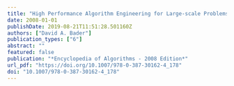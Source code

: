 ```yaml
---
title: "High Performance Algorithm Engineering for Large-scale Problems"
date: 2008-01-01
publishDate: 2019-08-21T11:51:28.501160Z
authors: ["David A. Bader"]
publication_types: ["6"]
abstract: ""
featured: false
publication: "*Encyclopedia of Algorithms - 2008 Edition*"
url_pdf: "https://doi.org/10.1007/978-0-387-30162-4_178"
doi: "10.1007/978-0-387-30162-4_178"
---
```



